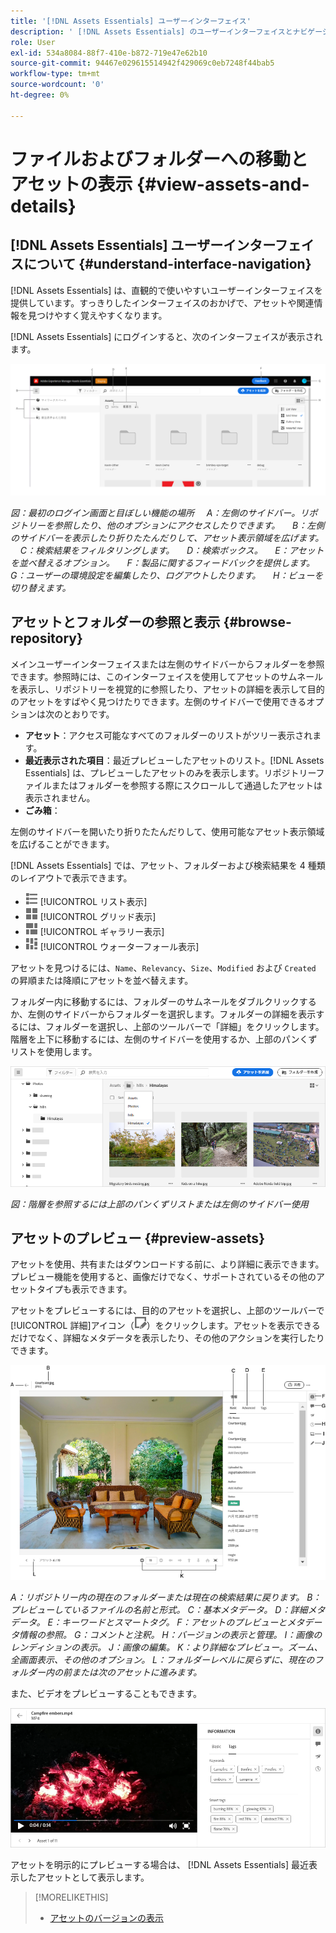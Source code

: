 ```yaml
---
title: '[!DNL Assets Essentials] ユーザーインターフェイス'
description: ' [!DNL Assets Essentials] のユーザーインターフェイスとナビゲーションについて説明します。'
role: User
exl-id: 534a8084-88f7-410e-b872-719e47e62b10
source-git-commit: 94467e029615514942f429069c0eb7248f44bab5
workflow-type: tm+mt
source-wordcount: '0'
ht-degree: 0%

---
```


# ファイルおよびフォルダーへの移動とアセットの表示 {#view-assets-and-details}

<!-- TBD: Give screenshots of all views with many assets. Zoom out to showcase how the thumbnails/tiles flow on the UI in different views. -->

<!-- TBD: The options in left sidebar may change. Shared with me and Shared by me are missing for now. Update this section as UI is updated. -->

## [!DNL Assets Essentials] ユーザーインターフェイスについて  {#understand-interface-navigation}

[!DNL Assets Essentials] は、直観的で使いやすいユーザーインターフェイスを提供しています。すっきりしたインターフェイスのおかげで、アセットや関連情報を見つけやすく覚えやすくなります。

[!DNL Assets Essentials] にログインすると、次のインターフェイスが表示されます。

<!-- TBD: Update this screenshot. Remove top bar. Remove 2 labels from top bar. -->

![[!DNL Assets Essentials] ユーザーインターフェイス](assets/essentials-interface1.png)

*図：最初のログイン画面と目ぼしい機能の場所*
    *A：左側のサイドバー。リポジトリーを参照したり、他のオプションにアクセスしたりできます。*
    *B：左側のサイドバーを表示したり折りたたんだりして、アセット表示領域を広げます。*
    *C：検索結果をフィルタリングします。*
    *D：検索ボックス。*
    *E：アセットを並べ替えるオプション。*
    *F：製品に関するフィードバックを提供します。*
    *G：ユーザーの環境設定を編集したり、ログアウトしたります。*
    *H：ビューを切り替えます。*

<!-- TBD: Need an embedded video here with narration. It has to be hosted on MPC to be embeddable. -->

## アセットとフォルダーの参照と表示 {#browse-repository}

メインユーザーインターフェイスまたは左側のサイドバーからフォルダーを参照できます。参照時には、このインターフェイスを使用してアセットのサムネールを表示し、リポジトリーを視覚的に参照したり、アセットの詳細を表示して目的のアセットをすばやく見つけたりできます。左側のサイドバーで使用できるオプションは次のとおりです。

* **アセット**：アクセス可能なすべてのフォルダーのリストがツリー表示されます。
* **最近表示された項目**：最近プレビューしたアセットのリスト。[!DNL Assets Essentials] は、プレビューしたアセットのみを表示します。リポジトリーファイルまたはフォルダーを参照する際にスクロールして通過したアセットは表示されません。
* **ごみ箱**：

<!-- TBD: Not sure if we want to publish these right now. CC Libs are beta as per Greg.
* **Libraries**: Access to [!DNL Adobe Creative Cloud Team] (CCT) Libraries view. This view is visible only if the user is entitled to CCT Libraries.
-->

<!-- TBD: My Work Space shows task inbox and it is not visible on AEM Cloud Demos as of now. It is the source of truth server hence not documenting My Work Space option for now.
-->

左側のサイドバーを開いたり折りたたんだりして、使用可能なアセット表示領域を広げることができます。

[!DNL Assets Essentials] では、アセット、フォルダーおよび検索結果を 4 種類のレイアウトで表示できます。

* ![リスト表示アイコン](assets/do-not-localize/list-view.png) [!UICONTROL リスト表示]
* ![グリッド表示アイコン](assets/do-not-localize/grid-view.png) [!UICONTROL グリッド表示]
* ![ギャラリー表示アイコン](assets/do-not-localize/gallery-view.png) [!UICONTROL ギャラリー表示]
* ![ウォーターフォール表示アイコン](assets/do-not-localize/waterfall-view.png) [!UICONTROL ウォーターフォール表示]

アセットを見つけるには、`Name`、`Relevancy`、`Size`、`Modified` および `Created` の昇順または降順にアセットを並べ替えます。

フォルダー内に移動するには、フォルダーのサムネールをダブルクリックするか、左側のサイドバーからフォルダーを選択します。フォルダーの詳細を表示するには、フォルダーを選択し、上部のツールバーで「詳細」をクリックします。階層を上下に移動するには、左側のサイドバーを使用するか、上部のパンくずリストを使用します。

![フォルダーの参照](assets/browsing-folders.png)

*図：階層を参照するには上部のパンくずリストまたは左側のサイドバー使用*

## アセットのプレビュー {#preview-assets}

アセットを使用、共有またはダウンロードする前に、より詳細に表示できます。プレビュー機能を使用すると、画像だけでなく、サポートされているその他のアセットタイプも表示できます。

アセットをプレビューするには、目的のアセットを選択し、上部のツールバーで[!UICONTROL 詳細]アイコン（![詳細アイコン](assets/do-not-localize/edit-in-icon.png)）をクリックします。アセットを表示できるだけでなく、詳細なメタデータを表示したり、その他のアクションを実行したりできます。

![アセットのプレビュー](assets/preview-asset.png)

*A：リポジトリー内の現在のフォルダーまたは現在の検索結果に戻ります。*
*B：プレビューしているファイルの名前と形式。*
*C：基本メタデータ。*
*D：詳細メタデータ。*
*E：キーワードとスマートタグ。*
*F：アセットのプレビューとメタデータ情報の参照。*
*G：コメントと注釈。*
*H：バージョンの表示と管理。*
*I：画像のレンディションの表示。*
*J：画像の編集。*
*K：より詳細なプレビュー。ズーム、全画面表示、その他のオプション。*
*L：フォルダーレベルに戻らずに、現在のフォルダー内の前または次のアセットに進みます。*

また、ビデオをプレビューすることもできます。

![ビデオプレビュー](/help/assets/preview-video.png)

アセットを明示的にプレビューする場合は、 [!DNL Assets Essentials] 最近表示したアセットとして表示します。

<!-- TBD: Describe the options.

Explicitly previewed assets are displayed as recently viewed assets. Give screenshot of this.
Other use cases after previewing.
-->

>[!MORELIKETHIS]
>
>* [アセットのバージョンの表示](/help/manage-organize.md#view-versions)

